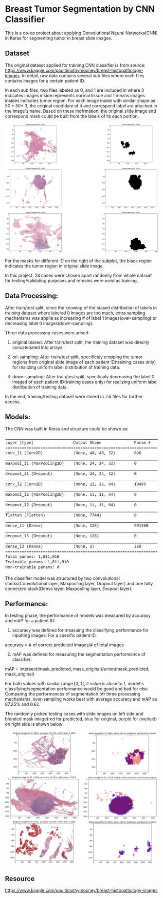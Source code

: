 # Breast Tumor Segmentation by CNN Classifier

This is a co-op project about applying Convolutional Neural Networks(CNN) in Keras for segmenting tumor in breast slide images.

## Dataset

The original dataset applied for training CNN classifier is from source: https://www.kaggle.com/paultimothymooney/breast-histopathology-images. In detail, raw data contains several sub files where each files contains images for a certain patient ID. 

In each sub files, two files labeled as 0, and 1 are included in where 0 indicates images inside represents normal tissue and 1 means images insides indicates tumor region. For each image inside with similar shape as 50 * 50* 3, the original coodidate of it and correspond label are attached in the image's name. Based on these inofrmation, the original slide image and correspond mask could be built from the labels of its each portion.

![1](result/fig1.png)

For the masks for different ID on the right of the subplot, the black region indicates the tumor region in original slide image.

In this project, 28 cases were chosen apart randomly from whole dataset for testing/validating purposes and remains were used as training.

## Data Processing:

After train/test split, since the knowing of the biased distribution of labels in training dataset where labeled 0 images are too much, extra sampling mechanisms was applie as increasing # of label 1 images(over-sampling) or decreasing label 0 images(down-sampling).

Three data processing cases were arised:

1. original biased: After train/test split, the training dataset was directly concatenated into arrays.

2. ori-sampling: After train/test split, specificaly cropping the tumor regions from original slide image of each patient ID(training cases only) for realizing uniform label distribution of training data.

3. down-sampling: After train/test split, specificaly decreasing the label 0 imaged of each patient ID(training cases only) for realizing uniform label distribution of training data.

In the end, training/testing dataset were stored in .h5 files for further access.

## Models:

The CNN was built in Keras and structure could be shown as:

![2](result/figmodel.png)

The classifier model was structured by two convolutional stacks(Convolutional layer, Maxpooling layer, Dropout layer) and one fully connected stack(Dense layer, Maxpooling layer, Dropout layer).

## Performance:

In testing phase, the performance of models was measured by accuracy and mAP for a patient ID:

1. accuracy was defined for measuing the classifying performance for inputting images: For a specific patient ID, 

accuracy = # of correct predcited images/# of total images

2. mAP was defined for measuring the segmentation performance of classifier:

mAP = intersect(mask_predicted, mask_original)/union(mask_predicted, mask_original)

For both values with similar range [0, 1], if value is close to 1, model's classifying/segmentation performance would be good and bad for else. Comparing the performances of segmentation ofr three processing mechanisms, over-sampling works best with average accuracy and mAP as 
87.25% and 0.62.

The randomly picked testing cases with slide images on left side and blended mask image(red for predicted, blue for original, purple for overlaid) on right side is shown below:


![3](result/figtest.png)


## Resource
https://www.kaggle.com/paultimothymooney/breast-histopathology-images

